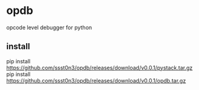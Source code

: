 # opdb

opcode level debugger for python

## install 

pip install https://github.com/ssst0n3/opdb/releases/download/v0.0.1/pystack.tar.gz
pip install https://github.com/ssst0n3/opdb/releases/download/v0.0.1/opdb.tar.gz
